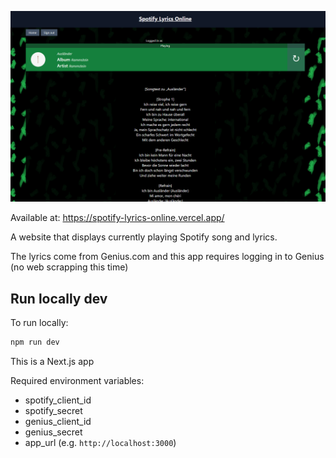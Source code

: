 ![image](./assets/screenshot.png)

Available at: https://spotify-lyrics-online.vercel.app/

A website that displays currently playing Spotify song and lyrics.

The lyrics come from Genius.com and this app requires logging in to Genius (no web scrapping this time)



## Run locally dev

To run locally:

```bash
npm run dev
```

This is a Next.js app

Required environment variables:
 - spotify_client_id
 - spotify_secret
 - genius_client_id
 - genius_secret
 - app_url (e.g. `http://localhost:3000`)
